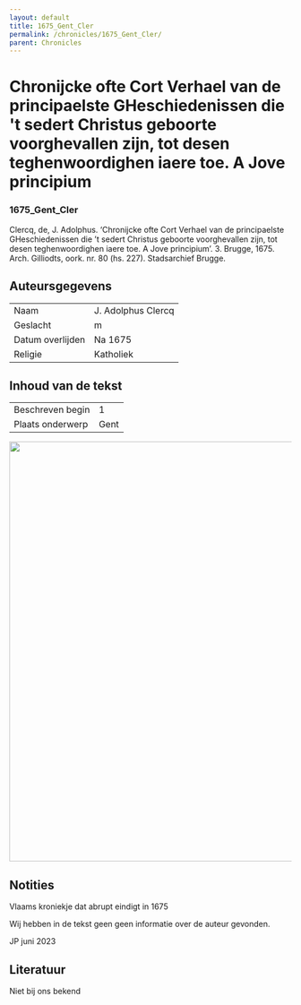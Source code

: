 ```yaml
---
layout: default
title: 1675_Gent_Cler
permalink: /chronicles/1675_Gent_Cler/
parent: Chronicles
--- 
```



# Chronijcke ofte Cort Verhael van de principaelste GHeschiedenissen die 't sedert Christus geboorte voorghevallen zijn, tot desen teghenwoordighen iaere toe. A Jove principium 

### 1675_Gent_Cler 

Clercq, de, J. Adolphus. ‘Chronijcke ofte Cort Verhael van de principaelste GHeschiedenissen die ’t sedert Christus geboorte voorghevallen zijn, tot desen teghenwoordighen iaere toe. A Jove principium’. 3. Brugge, 1675. Arch. Gilliodts, oork. nr. 80 (hs. 227). Stadsarchief Brugge. 

## Auteursgegevens 

| | | 
| --------------- | --------------- | 
| Naam | J. Adolphus Clercq | 
| Geslacht | m | 
| Datum overlijden | Na 1675 | 
| Religie | Katholiek | 

## Inhoud van de tekst 

| | | 
| --------------- | --------------- | 
| Beschreven begin | 1 | 
| Plaats onderwerp | Gent | 

[<img src="..\..\barplots_chronicles\1675_Gent_Cler.jpg" width="750"/>](..\..\barplots_chronicles\1675_Gent_Cler.jpg) 

## Notities 

Vlaams kroniekje dat abrupt eindigt in 1675

Wij hebben in de tekst geen geen informatie over de auteur gevonden.

JP juni 2023



## Literatuur
Niet bij ons bekend 

